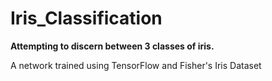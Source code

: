 # Iris_Classification

**Attempting to discern between 3 classes of iris.**

A network trained using TensorFlow and Fisher's Iris Dataset
